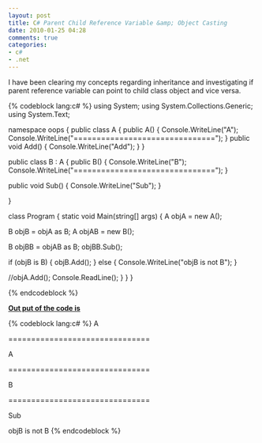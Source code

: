 ```yaml
---
layout: post
title: C# Parent Child Reference Variable &amp; Object Casting
date: 2010-01-25 04:28
comments: true
categories:
- c#
- .net
---
```

I have been clearing my concepts regarding inheritance and investigating if parent reference variable can point to child class object and vice versa.

{% codeblock lang:c# %}
using System;
using System.Collections.Generic;
using System.Text;

namespace oops
{
public class A
{
public A()
{
Console.WriteLine("A");
Console.WriteLine("===============================");
}
public void Add()
{
Console.WriteLine("Add");
}
}

public class B : A
{
public B()
{
Console.WriteLine("B");
Console.WriteLine("===============================");
}

public void Sub()
{
Console.WriteLine("Sub");
}

}

class Program
{
static void Main(string[] args)
{
A objA = new A();

B objB = objA as B;
A objAB = new B();

B objBB = objAB as B;
objBB.Sub();

if (objB is B)
{
objB.Add();
}
else
{
Console.WriteLine("objB is not B");
}

//objA.Add();
Console.ReadLine();
}
}
}

{% endcodeblock %}

<strong><span style="text-decoration: underline;">Out put of the code is</span></strong>

{% codeblock lang:c# %}
A

===============================

A

===============================

B

===============================

Sub

objB is not B
{% endcodeblock %}
